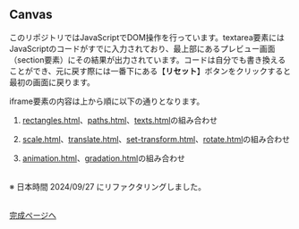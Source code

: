 ## Canvas

このリポジトリではJavaScriptでDOM操作を行っています。textarea要素にはJavaScriptのコードがすでに入力されており、最上部にあるプレビュー画面（section要素）にその結果が出力されています。コードは自分でも書き換えることができ、元に戻す際には一番下にある【**リセット**】ボタンをクリックすると最初の画面に戻ります。

iframe要素の内容は上から順に以下の通りとなります。

1. [rectangles.html](basic/rectangles.html "basic/rectangles.html")、[paths.html](basic/paths.html "basic/paths.html")、[texts.html](basic/texts.html "basic/texts.html")の組み合わせ

1. [scale.html](transform/scale.html "transform/scale.html")、[translate.html](transform/translate.html "transform/translate.html")、[set-transform.html](transform/set-transform.html "transform/set-transform.html")、[rotate.html](transform/rotate.html "transform/rotate.html")の組み合わせ

1. [animation.html](advanced/animation.html "advanced/animation.html")、[gradation.html](advanced/gradation.html "advanced/gradation.html")の組み合わせ
<br><br>

※ 日本時間 2024/09/27 にリファクタリングしました。
<br><br>

[完成ページへ](https://yscyber.github.io/canvas/ "https://yscyber.github.io/canvas/")
